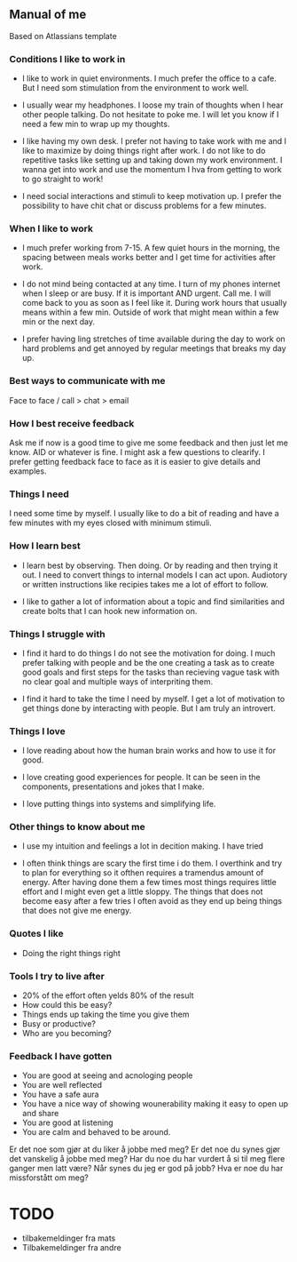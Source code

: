 ## Manual of me

Based on Atlassians template

### Conditions I like to work in

- I like to work in quiet environments. I much prefer the office to a cafe. But I need som stimulation from the environment to work well.

- I usually wear my headphones. I loose my train of thoughts when I hear other people talking. Do not hesitate to poke me. I will let you know if I need a few min to wrap up my thoughts.

- I like having my own desk. I prefer not having to take work with me and I like to maximize by doing things right after work. I do not like to do repetitive tasks like setting up and taking down my work environment. I wanna get into work and use the momentum I hva from getting to work to go straight to work!

- I need social interactions and stimuli to keep motivation up. I prefer the possibility to have chit chat or discuss problems for a few minutes.

### When I like to work
- I much prefer working from 7-15. A few quiet hours in the morning, the spacing between meals works better and I get time for activities after work. 

- I do not mind being contacted at any time. I turn of my phones internet when I sleep or are busy. If it is important AND urgent. Call me. I will come back to you as soon as I feel like it. During work hours that usually means within a few min. Outside of work that might mean within a few min or the next day.

- I prefer having ling stretches of time available during the day to work on hard problems and get annoyed by regular meetings that breaks my day up.

### Best ways to communicate with me
Face to face / call > chat > email

### How I best receive feedback
Ask me if now is a good time to give me some feedback and then just let me know. AID or whatever is fine. I might ask a few questions to clearify. I prefer getting feedback face to face as it is easier to give details and examples.


### Things I need
I need some time by myself. I usually like to do a bit of reading and have a few minutes with my eyes closed with minimum stimuli.

### How I learn best
- I learn best by observing. Then doing. Or by reading and then trying it out. I need to convert things to internal models I can act upon. Audiotory or written instructions like recipies takes me a lot of effort to follow.

- I like to gather a lot of information about a topic and find similarities and create bolts that I can hook new information on.

### Things I struggle with
- I find it hard to do things I do not see the motivation for doing. I much prefer talking with people and be the one creating a task as to create good goals and first steps for the tasks than recieving vague task with no clear goal and multiple ways of interpriting them.

- I find it hard to take the time I need by myself. I get a lot of motivation to get things done by interacting with people. But I am truly an introvert.

### Things I love
- I love reading about how the human brain works and how to use it for good.

- I love creating good experiences for people. It can be seen in the components, presentations and jokes that I make.

- I love putting things into systems and simplifying life.

### Other things to know about me
- I use my intuition and feelings a lot in decition making. I have tried 

- I often think things are scary the first time i do them. I overthink and try to plan for everything so it ofthen requires a tramendus amount of energy. After having done them a few times most things requires little effort and I might even get a little sloppy. The things that does not become easy after a few tries I often avoid as they end up being things that does not give me energy.

### Quotes I like
- Doing the right things right

### Tools I try to live after
- 20% of the effort often yelds 80% of the result
- How could this be easy?
- Things ends up taking the time you give them
- Busy or productive?
- Who are you becoming?

### Feedback I have gotten
- You are good at seeing and acnologing people
- You are well reflected
- You have a safe aura
- You have a nice way of showing wounerability making it easy to open up and share
- You are good at listening
- You are calm and behaved to be around.

Er det noe som gjør at du liker å jobbe med meg?
Er det noe du synes gjør det vanskelig å jobbe med meg?
Har du noe du har vurdert å si til meg flere ganger men latt være?
Når synes du jeg er god på jobb?
Hva er noe du har missforstått om meg?


# TODO
- tilbakemeldinger fra mats
- Tilbakemeldinger fra andre    